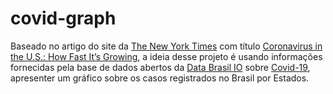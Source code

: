 # covid-graph

Baseado no artigo do site da [The New York Times](https://www.nytimes.com) com título [Coronavirus in the U.S.: How Fast It’s Growing](https://www.nytimes.com/interactive/2020/04/03/upshot/coronavirus-metro-area-tracker.html), a ideia desse projeto é usando informações fornecidas pela base de dados abertos da [Data Brasil IO](https://data.brasil.io) sobre [Covid-19](https://data.brasil.io/dataset/covid19/caso.csv.gz), apresenter um gráfico sobre os casos registrados no Brasil por Estados.
